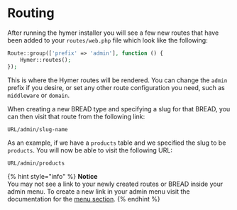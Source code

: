 # Routing

After running the hymer installer you will see a few new routes that have been added to your `routes/web.php` file which look like the following:

```php
Route::group(['prefix' => 'admin'], function () {
    Hymer::routes();
});
```

This is where the Hymer routes will be rendered. You can change the `admin` prefix if you desire, or set any other route configuration you need, such as `middleware` or `domain`.

When creating a new BREAD type and specifying a slug for that BREAD, you can then visit that route from the following link:

```text
URL/admin/slug-name
```

As an example, if we have a `products` table and we specified the slug to be `products`. You will now be able to visit the following URL:

```text
URL/admin/products
```

{% hint style="info" %}
**Notice**  
You may not see a link to your newly created routes or BREAD inside your admin menu. To create a new link in your admin menu visit the documentation for the [menu section](menus-and-menu-builder.md).
{% endhint %}

